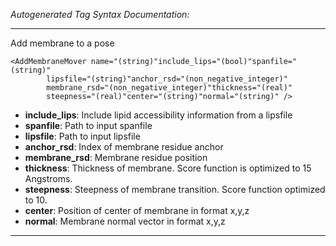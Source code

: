 _Autogenerated Tag Syntax Documentation:_

---
Add membrane to a pose

```
<AddMembraneMover name="(string)"include_lips="(bool)"spanfile="(string)"
        lipsfile="(string)"anchor_rsd="(non_negative_integer)"
        membrane_rsd="(non_negative_integer)"thickness="(real)"
        steepness="(real)"center="(string)"normal="(string)" />
```

-   **include_lips**: Include lipid accessibility information from a lipsfile
-   **spanfile**: Path to input spanfile
-   **lipsfile**: Path to input lipsfile
-   **anchor_rsd**: Index of membrane residue anchor
-   **membrane_rsd**: Membrane residue position
-   **thickness**: Thickness of membrane. Score function is optimized to 15 Angstroms.
-   **steepness**: Steepness of membrane transition. Score function optimized to 10.
-   **center**: Position of center of membrane in format x,y,z
-   **normal**: Membrane normal vector in format x,y,z

---

